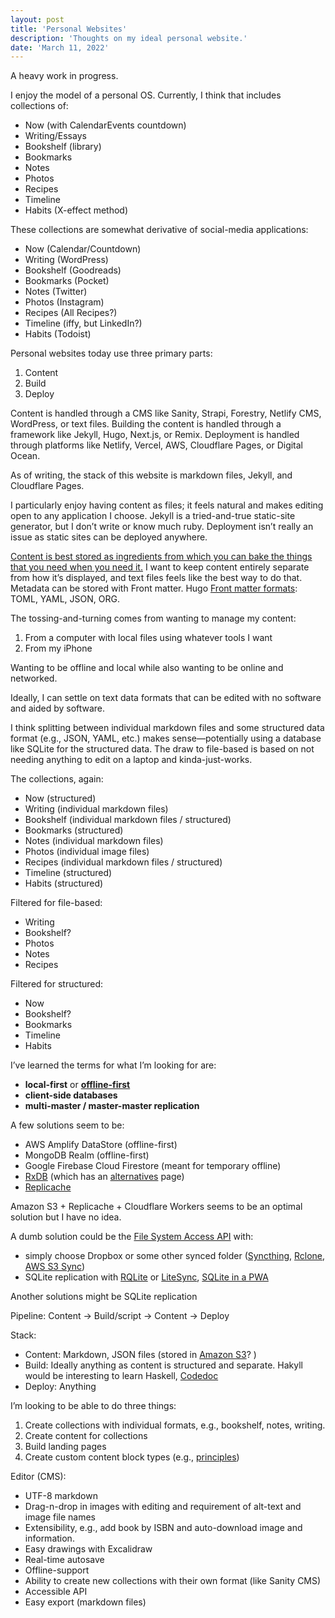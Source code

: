 ```yaml
---
layout: post
title: 'Personal Websites'
description: 'Thoughts on my ideal personal website.'
date: 'March 11, 2022'
---
```


A heavy work in progress.

I enjoy the model of a personal OS. Currently, I think that includes collections of:
- Now (with CalendarEvents countdown)
- Writing/Essays
- Bookshelf (library)
- Bookmarks
- Notes
- Photos
- Recipes
- Timeline
- Habits (X-effect method)


These collections are somewhat derivative of social-media applications:
- Now (Calendar/Countdown)
- Writing (WordPress)
- Bookshelf (Goodreads)
- Bookmarks (Pocket)
- Notes (Twitter)
- Photos (Instagram)
- Recipes (All Recipes?)
- Timeline (iffy, but LinkedIn?)
- Habits (Todoist)

Personal websites today use three primary parts:
1. Content
2. Build
3. Deploy

Content is handled through a CMS like Sanity, Strapi, Forestry, Netlify CMS, WordPress, or text files. Building the content is handled through a framework like Jekyll, Hugo, Next.js, or Remix. Deployment is handled through platforms like Netlify, Vercel, AWS, Cloudflare Pages, or Digital Ocean.

As of writing, the stack of this website is markdown files, Jekyll, and Cloudflare Pages.

I particularly enjoy having content as files; it feels natural and makes editing open to any application I choose. Jekyll is a tried-and-true static-site generator, but I don’t write or know much ruby. Deployment isn’t really an issue as static sites can be deployed anywhere.

[Content is best stored as ingredients from which you can bake the things that you need when you need it.](https://www.knutmelvaer.no/blog/2020/02/on-the-limits-of-mdx#:~:text=content%20is%20best%20stored%20as%20ingredients%20from%20which%20you%20can%20bake%20the%20things%20that%20you%20need%20when%20you%20need%20it.) I want to keep content entirely separate from how it’s displayed, and text files feels like the best way to do that. Metadata can be stored with Front matter. Hugo [Front matter formats](https://gohugo.io/content-management/front-matter/#front-matter-formats): TOML, YAML, JSON, ORG.

The tossing-and-turning comes from wanting to manage my content:
1. From a computer with local files using whatever tools I want
2. From my iPhone

Wanting to be offline and local while also wanting to be online and networked.

Ideally, I can settle on text data formats that can be edited with no software and aided by software.

I think splitting between individual markdown files and some structured data format (e.g., JSON, YAML, etc.) makes sense—potentially using a database like SQLite for the structured data. The draw to file-based is based on not needing anything to edit on a laptop and kinda-just-works.

The collections, again:
- Now (structured)
- Writing (individual markdown files)
- Bookshelf (individual markdown files / structured)
- Bookmarks (structured)
- Notes (individual markdown files)
- Photos (individual image files)
- Recipes (individual markdown files / structured)
- Timeline (structured)
- Habits (structured)

Filtered for file-based:
- Writing
- Bookshelf?
- Photos
- Notes
- Recipes

Filtered for structured:
- Now
- Bookshelf?
- Bookmarks
- Timeline
- Habits

I’ve learned the terms for what I’m looking for are:
- **local-first** or **[offline-first](https://offlinefirst.org/)**
- **client-side databases**
- **multi-master / master-master replication**

A few solutions seem to be:
- AWS Amplify DataStore (offline-first)
- MongoDB Realm (offline-first)
- Google Firebase Cloud Firestore (meant for temporary offline)
- [RxDB](https://rxdb.info/) (which has an [alternatives](https://rxdb.info/alternatives.html) page)
- [Replicache](https://replicache.dev/)

Amazon S3 + Replicache + Cloudflare Workers seems to be an optimal solution but I have no idea.


A dumb solution could be the [File System Access API](https://developer.mozilla.org/en-US/docs/Web/API/File_System_Access_API)  with: 
- simply choose Dropbox or some other synced folder ([Syncthing](https://syncthing.net/), [Rclone](https://rclone.org/), [AWS S3 Sync](https://awscli.amazonaws.com/v2/documentation/api/latest/reference/s3/sync.html))
- SQLite replication with [RQLite](https://github.com/rqlite/rqlite) or [LiteSync](http://litesync.io/en/), [SQLite in a PWA](https://anita-app.com/blog/articles/sqlite-in-a-pwa-with-file-system-access-api.html)

Another solutions might be SQLite replication

Pipeline: Content → Build/script → Content → Deploy

Stack:
- Content: Markdown, JSON files (stored in [Amazon S3](https://docs.aws.amazon.com/AmazonS3/latest/userguide/selecting-content-from-objects.html)? )
- Build: Ideally anything as content is structured and separate. Hakyll would be interesting to learn Haskell, [Codedoc](https://codedoc.cc/)
- Deploy: Anything

I’m looking to be able to do three things:
1. Create collections with individual formats, e.g., bookshelf, notes, writing.
2. Create content for collections
3. Build landing pages
4. Create custom content block types (e.g., [principles](https://lukasmurdock.com/principles/))

Editor (CMS):
- UTF-8 markdown
- Drag-n-drop in images with editing and requirement of alt-text and image file names
- Extensibility, e.g., add book by ISBN and auto-download image and information.
- Easy drawings with Excalidraw
- Real-time autosave
- Offline-support
- Ability to create new collections with their own format (like Sanity CMS)
- Accessible API
- Easy export (markdown files)